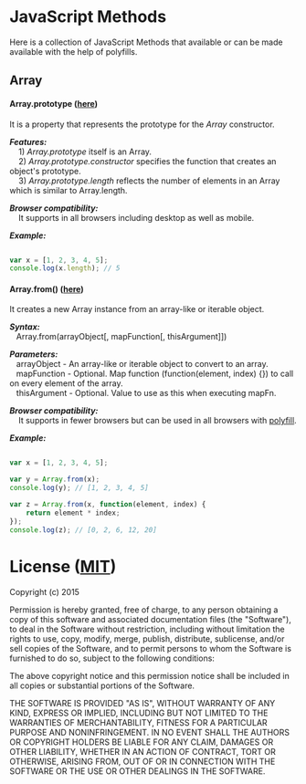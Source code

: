 # JavaScript Methods

Here is a collection of JavaScript Methods that available or can be made available with the help of polyfills.

## Array

#### Array.prototype ([here](https://developer.mozilla.org/en-US/docs/Web/JavaScript/Reference/Global_Objects/Array/prototype))

It is a property that represents the prototype for the *Array* constructor.

***Features:***<br>
&nbsp;&nbsp;&nbsp; 1) *Array.prototype* itself is an Array.
<br>
&nbsp;&nbsp;&nbsp; 2) *Array.prototype.constructor* specifies the function that creates an object's prototype.
<br>
&nbsp;&nbsp;&nbsp; 3) *Array.prototype.length* reflects the number of elements in an Array which is similar to Array.length.

***Browser compatibility:***<br>
&nbsp;&nbsp;&nbsp; It supports in all browsers including desktop as well as mobile.

***Example:***<br>
```javascript

var x = [1, 2, 3, 4, 5];
console.log(x.length); // 5

```

#### Array.from() ([here](https://developer.mozilla.org/en-US/docs/Web/JavaScript/Reference/Global_Objects/Array/from))

It creates a new Array instance from an array-like or iterable object.

***Syntax:***<br>
&nbsp;&nbsp;&nbsp;Array.from(arrayObject[, mapFunction[, thisArgument]])

***Parameters:***<br>
&nbsp;&nbsp;&nbsp;arrayObject - An array-like or iterable object to convert to an array.<br>
&nbsp;&nbsp;&nbsp;mapFunction - Optional. Map function (function(element, index) {}) to call on every element of the array.<br>
&nbsp;&nbsp;&nbsp;thisArgument - Optional. Value to use as this when executing mapFn.<br>

***Browser compatibility:***<br>
&nbsp;&nbsp;&nbsp; It supports in fewer browsers but can be used in all browsers with [polyfill](https://developer.mozilla.org/en-US/docs/Web/JavaScript/Reference/Global_Objects/Array/from#Polyfill).

***Example:***<br>
```javascript

var x = [1, 2, 3, 4, 5];

var y = Array.from(x);
console.log(y); // [1, 2, 3, 4, 5]

var z = Array.from(x, function(element, index) {
    return element * index;
});
console.log(z); // [0, 2, 6, 12, 20]

```













# License ([MIT](https://opensource.org/licenses/MIT))

Copyright (c) 2015

Permission is hereby granted, free of charge, to any person obtaining a copy of this software and associated documentation files (the "Software"), to deal in the Software without restriction, including without limitation the rights to use, copy, modify, merge, publish, distribute, sublicense, and/or sell copies of the Software, and to permit persons to whom the Software is furnished to do so, subject to the following conditions:

The above copyright notice and this permission notice shall be included in all copies or substantial portions of the Software.

THE SOFTWARE IS PROVIDED "AS IS", WITHOUT WARRANTY OF ANY KIND, EXPRESS OR IMPLIED, INCLUDING BUT NOT LIMITED TO THE WARRANTIES OF MERCHANTABILITY, FITNESS FOR A PARTICULAR PURPOSE AND NONINFRINGEMENT. IN NO EVENT SHALL THE AUTHORS OR COPYRIGHT HOLDERS BE LIABLE FOR ANY CLAIM, DAMAGES OR OTHER LIABILITY, WHETHER IN AN ACTION OF CONTRACT, TORT OR OTHERWISE, ARISING FROM, OUT OF OR IN CONNECTION WITH THE SOFTWARE OR THE USE OR OTHER DEALINGS IN THE SOFTWARE.
